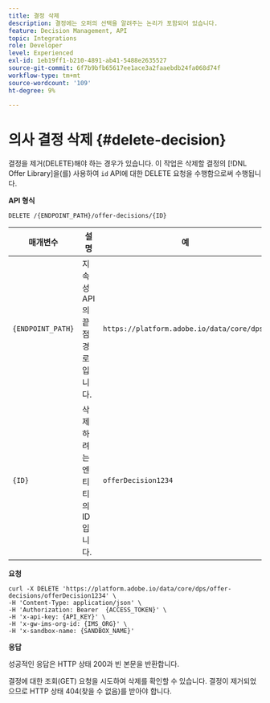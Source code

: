 ```yaml
---
title: 결정 삭제
description: 결정에는 오퍼의 선택을 알려주는 논리가 포함되어 있습니다.
feature: Decision Management, API
topic: Integrations
role: Developer
level: Experienced
exl-id: 1eb19ff1-b210-4891-ab41-5488e2635527
source-git-commit: 6f7b9bfb65617ee1ace3a2faaebdb24fa068d74f
workflow-type: tm+mt
source-wordcount: '109'
ht-degree: 9%

---
```


# 의사 결정 삭제 {#delete-decision}

결정을 제거(DELETE)해야 하는 경우가 있습니다. 이 작업은 삭제할 결정의 [!DNL Offer Library]을(를) 사용하여 `id` API에 대한 DELETE 요청을 수행함으로써 수행됩니다.

**API 형식**

```http
DELETE /{ENDPOINT_PATH}/offer-decisions/{ID}
```

| 매개변수 | 설명 | 예 |
| --------- | ----------- | ------- |
| `{ENDPOINT_PATH}` | 지속성 API의 끝점 경로입니다. | `https://platform.adobe.io/data/core/dps/` |
| `{ID}` | 삭제하려는 엔티티의 ID입니다. | `offerDecision1234` |

**요청**

```shell
curl -X DELETE 'https://platform.adobe.io/data/core/dps/offer-decisions/offerDecision1234' \
-H 'Content-Type: application/json' \
-H 'Authorization: Bearer  {ACCESS_TOKEN}' \
-H 'x-api-key: {API_KEY}' \
-H 'x-gw-ims-org-id: {IMS_ORG}' \
-H 'x-sandbox-name: {SANDBOX_NAME}'
```

**응답**

성공적인 응답은 HTTP 상태 200과 빈 본문을 반환합니다.

결정에 대한 조회(GET) 요청을 시도하여 삭제를 확인할 수 있습니다. 결정이 제거되었으므로 HTTP 상태 404(찾을 수 없음)를 받아야 합니다.
